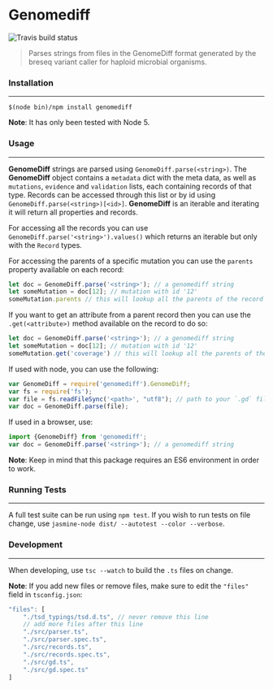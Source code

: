 # Genomediff

![Travis build status](https://travis-ci.org/biosustain/genomediff-node.svg)

> Parses strings from files in the GenomeDiff format generated by the breseq variant caller for haploid microbial organisms.

### Installation
----------------
```shell
$(node bin)/npm install genomediff
```
**Note**: It has only been tested with Node 5.


### Usage
---------

**GenomeDiff** strings are parsed using `GenomeDiff.parse(<string>)`. The **GenomeDiff** object contains a `metadata` dict with the meta data, as well as `mutations`, `evidence` and `validation` lists, each containing records of that type. Records can be accessed through this list or by id using `GenomeDiff.parse(<string>)[<id>]`. **GenomeDiff** is an iterable and iterating it will return all properties and records.

For accessing all the records you can use `GenomeDiff.parse('<string>').values()` which returns an iterable but only with the `Record` types.

For accessing the parents of a specific mutation you can use the `parents` property available on each record:
```js
let doc = GenomeDiff.parse('<string>'); // a genomediff string
let someMutation = doc[12]; // mutation with id '12'
someMutation.parents // this will lookup all the parents of the record with id `12` and return as an array of Records
```

If you want to get an attribute from a parent record then you can use the `.get(<attribute>)` method available on the record to do so:
```js
let doc = GenomeDiff.parse('<string>'); // a genomediff string
let someMutation = doc[12]; // mutation with id '12'
someMutation.get('coverage') // this will lookup all the parents of the record with id `12` and return the value of the attribute `coverage` if found on any of the parent records
```

If used with node, you can use the following:
```js
var GenomeDiff = require('genomediff').GenomeDiff;
var fs = require('fs');
var file = fs.readFileSync('<path>', "utf8"); // path to your `.gd` file
var doc = GenomeDiff.parse(file);
```

If used in a browser, use:
```js
import {GenomeDiff} from 'genomediff';
var doc = GenomeDiff.parse('<string>'); // a genomediff string
```
**Note**: Keep in mind that this package requires an ES6 environment in order to work.


### Running Tests
-----------------
A full test suite can be run using `npm test`. If you wish to run tests on file change, use `jasmine-node dist/ --autotest --color --verbose`.

### Development
---------------
When developing, use `tsc --watch` to build the `.ts` files on change.

**Note**: If you add new files or remove files, make sure to edit the `"files"` field in `tsconfig.json`:
```js
"files": [
	"./tsd_typings/tsd.d.ts", // never remove this line
	// add more files after this line
	"./src/parser.ts",
	"./src/parser.spec.ts",
	"./src/records.ts",
	"./src/records.spec.ts",
	"./src/gd.ts",
	"./src/gd.spec.ts"
]
```
